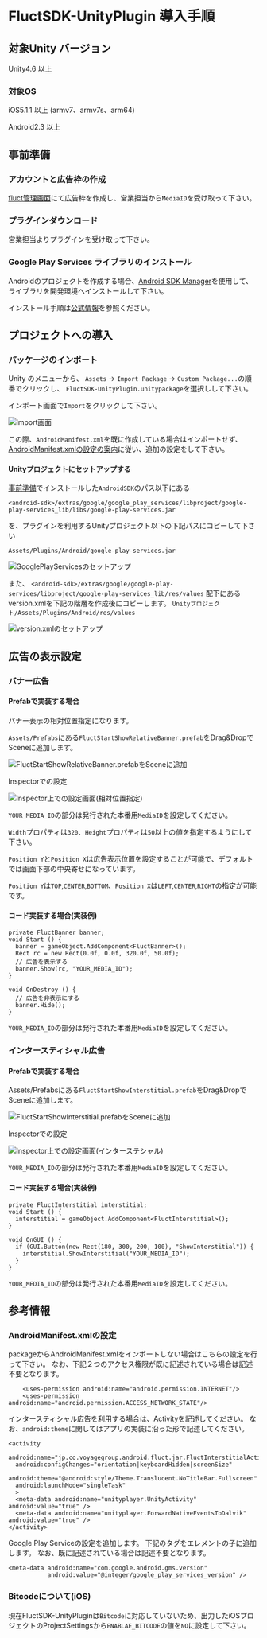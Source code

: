 # FluctSDK-UnityPlugin 導入手順

## 対象Unity バージョン

Unity4.6 以上

### 対象OS

iOS5.1.1 以上 (armv7、armv7s、arm64)

Android2.3 以上

## 事前準備
### アカウントと広告枠の作成
[fluct管理画面](https://fluct.jp/login)にて広告枠を作成し、営業担当から`MediaID`を受け取って下さい。

### プラグインダウンロード
営業担当よりプラグインを受け取って下さい。

### Google Play Services ライブラリのインストール
Androidのプロジェクトを作成する場合、[Android SDK Manager](https://developer.android.com/tools/help/sdk-manager.html)を使用して、ライブラリを開発環境へインストールして下さい。

インストール手順は[公式情報](https://developers.google.com/android/guides/setup)を参照ください。

## プロジェクトへの導入
### パッケージのインポート
Unity のメニューから、 `Assets` -> `Import Package` -> `Custom Package...`の順番でクリックし、 `FluctSDK-UnityPlugin.unitypackage`を選択しして下さい。

インポート画面で`Import`をクリックして下さい。

![Import画面](img/import_unitypackage.png)

この際、`AndroidManifest.xml`を既に作成している場合はインポートせず、[AndroidManifest.xmlの設定の案内](#androidmanifestxmlの設定)に従い、追加の設定をして下さい。

#### Unityプロジェクトにセットアップする


 [事前準備](#google-play-services-ライブラリのインストール)でインストールした`AndroidSDK`のパス以下にある

`<android-sdk>/extras/google/google_play_services/libproject/google-play-services_lib/libs/google-play-services.jar`

を、プラグインを利用するUnityプロジェクト以下の下記パスにコピーして下さい

`Assets/Plugins/Android/google-play-services.jar`

![GooglePlayServicesのセットアップ](img/setup_google_play_services.png)

 また、 `<android-sdk>/extras/google/google-play-services/libproject/google-play-services_lib/res/values` 配下にあるversion.xmlを下記の階層を作成後にコピーします。 `Unityプロジェクト/Assets/Plugins/Android/res/values`

![version.xmlのセットアップ](img/setup_version_xml.png)

## 広告の表示設定
### バナー広告
#### Prefabで実装する場合

バナー表示の相対位置指定になります。

`Assets/Prefabs`にある`FluctStartShowRelativeBanner.prefab`をDrag&DropでSceneに追加します。

![FluctStartShowRelativeBanner.prefabをSceneに追加](img/add_scean_relative.png)

Inspectorでの設定

![Inspector上での設定画面(相対位置指定)](img/inspector_config_relative.png)

`YOUR_MEDIA_ID`の部分は発行された本番用`MediaID`を設定してください。

`Width`プロパティは`320`、`Height`プロパティは`50`以上の値を指定するようにして下さい。

`Position Y`と`Position X`は広告表示位置を設定することが可能で、デフォルトでは画面下部の中央寄せになっています。

`Position Y`は`TOP`,`CENTER`,`BOTTOM`、`Position X`は`LEFT`,`CENTER`,`RIGHT`の指定が可能です。

#### コード実装する場合(実装例)

```
private FluctBanner banner;
void Start () {
  banner = gameObject.AddComponent<FluctBanner>();
  Rect rc = new Rect(0.0f, 0.0f, 320.0f, 50.0f);
  // 広告を表示する
  banner.Show(rc, "YOUR_MEDIA_ID");
}

void OnDestroy () {
  // 広告を非表示にする
  banner.Hide();
}
```

`YOUR_MEDIA_ID`の部分は発行された本番用`MediaID`を設定してください。

### インタースティシャル広告

#### Prefabで実装する場合

Assets/Prefabsにある`FluctStartShowInterstitial.prefab`をDrag&DropでSceneに追加します。

![FluctStartShowInterstitial.prefabをSceneに追加](img/dd_prefab_interstitial.png)

Inspectorでの設定

![Inspector上での設定画面(インターステシャル)](img/inspector_config_interstitial.png)

`YOUR_MEDIA_ID`の部分は発行された本番用`MediaID`を設定してください。

#### コード実装する場合(実装例)

```
private FluctInterstitial interstitial;
void Start () {
  interstitial = gameObject.AddComponent<FluctInterstitial>();
}

void OnGUI () {
  if (GUI.Button(new Rect(180, 300, 200, 100), "ShowInterstitial")) {
    interstitial.ShowInterstitial("YOUR_MEDIA_ID");
  }
}
```

`YOUR_MEDIA_ID`の部分は発行された本番用`MediaID`を設定してください。

## 参考情報
### AndroidManifest.xmlの設定

packageからAndroidManifest.xmlをインポートしない場合はこちらの設定を行って下さい。
なお、下記２つのアクセス権限が既に記述されている場合は記述不要となります。

```
    <uses-permission android:name="android.permission.INTERNET"/>
    <uses-permission android:name="android.permission.ACCESS_NETWORK_STATE"/>
```

インタースティシャル広告を利用する場合は、Activityを記述してください。
なお、`android:theme`に関してはアプリの実装に沿った形で記述してください。

```
<activity
  android:name="jp.co.voyagegroup.android.fluct.jar.FluctInterstitialActivity"
  android:configChanges="orientation|keyboardHidden|screenSize"
  android:theme="@android:style/Theme.Translucent.NoTitleBar.Fullscreen"
  android:launchMode="singleTask"
  >
  <meta-data android:name="unityplayer.UnityActivity" android:value="true" />
  <meta-data android:name="unityplayer.ForwardNativeEventsToDalvik" android:value="true" />
</activity>
```

Google Play Serviceの設定を追加します。
下記のタグを<application>エレメントの子に追加します。
なお、既に記述されている場合は記述不要となります。

```
<meta-data android:name="com.google.android.gms.version"
           android:value="@integer/google_play_services_version" />
```

### Bitcodeについて(iOS)

現在FluctSDK-UnityPluginは`Bitcode`に対応していないため、出力したiOSプロジェクトのProjectSettingsから`ENABLAE_BITCODE`の値を`NO`に設定して下さい。
